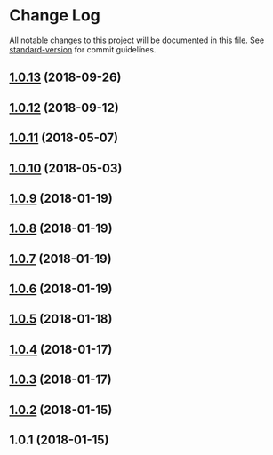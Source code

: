 # Change Log

All notable changes to this project will be documented in this file. See [standard-version](https://github.com/conventional-changelog/standard-version) for commit guidelines.

<a name="1.0.13"></a>
## [1.0.13](https://github.com/prepair/ga-timing/compare/v1.0.12...v1.0.13) (2018-09-26)



<a name="1.0.12"></a>
## [1.0.12](https://github.com/prepair/ga-timing/compare/v1.0.11...v1.0.12) (2018-09-12)



<a name="1.0.11"></a>
## [1.0.11](https://github.com/prepair/ga-timing/compare/v1.0.10...v1.0.11) (2018-05-07)



<a name="1.0.10"></a>
## [1.0.10](https://github.com/prepair/ga-timing/compare/v1.0.8...v1.0.10) (2018-05-03)



<a name="1.0.9"></a>
## [1.0.9](https://github.com/prepair/ga-timing/compare/v1.0.8...v1.0.9) (2018-01-19)



<a name="1.0.8"></a>
## [1.0.8](https://github.com/prepair/ga-timing/compare/v1.0.7...v1.0.8) (2018-01-19)



<a name="1.0.7"></a>
## [1.0.7](https://github.com/prepair/ga-timing/compare/v1.0.6...v1.0.7) (2018-01-19)



<a name="1.0.6"></a>
## [1.0.6](https://github.com/prepair/ga-timing/compare/v1.0.5...v1.0.6) (2018-01-19)



<a name="1.0.5"></a>
## [1.0.5](https://github.com/prepair/ga-timing/compare/v1.0.4...v1.0.5) (2018-01-18)



<a name="1.0.4"></a>
## [1.0.4](https://github.com/prepair/ga-timing/compare/v1.0.3...v1.0.4) (2018-01-17)



<a name="1.0.3"></a>
## [1.0.3](https://github.com/prepair/ga-timing/compare/v1.0.2...v1.0.3) (2018-01-17)



<a name="1.0.2"></a>
## [1.0.2](https://github.com/prepair/ga-timing/compare/v1.0.1...v1.0.2) (2018-01-15)



<a name="1.0.1"></a>
## 1.0.1 (2018-01-15)
